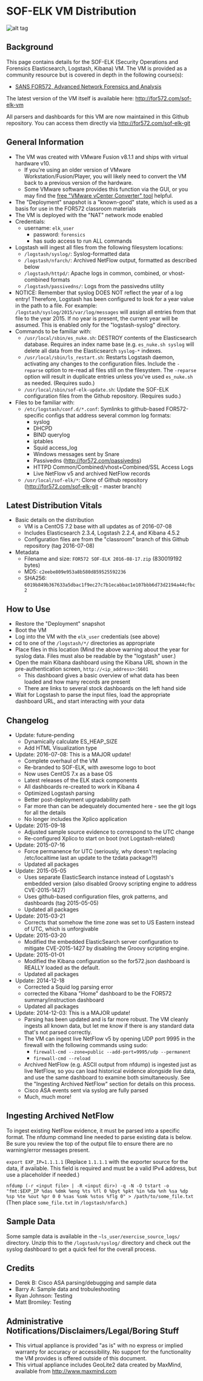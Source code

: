 # SOF-ELK VM Distribution #
![alt tag](https://raw.githubusercontent.com/philhagen/sof-elk/master/lib/sof-elk_logo_sm.png)

## Background ##
This page contains details for the SOF-ELK (Security Operations and Forensics Elasticsearch, Logstash, Kibana) VM.
The VM is provided as a community resource but is covered in depth in the following course(s):

* [SANS FOR572, Advanced Network Forensics and Analysis](http://for572.com/course)

The latest version of the VM itself is available here: <http://for572.com/sof-elk-vm>

All parsers and dashboards for this VM are now maintained in this Github repository.  You can access them directly via <http://for572.com/sof-elk-git>

## General Information ##
* The VM was created with VMware Fusion v8.1.1 and ships with virtual hardware v10.
  * If you're using an older version of VMware Workstation/Fusion/Player, you will likely need to convert the VM back to a previous version of the hardware.
  * Some VMware software provides this function via the GUI, or you may find the [free "VMware vCenter Converter" tool](http://www.vmware.com/products/converter) helpful.
* The "Deployment" snapshot is a "known-good" state, which is used as a basis for use in the FOR572 classroom materials
* The VM is deployed with the "NAT" network mode enabled
* Credentials:
  * username: ```elk_user```
    * password: ```forensics```
    * has sudo access to run ALL commands
* Logstash will ingest all files from the following filesystem locations:
  * ```/logstash/syslog/```: Syslog-formatted data
  * ```/logstash/nfarch/```: Archived NetFlow output, formatted as described below
  * ```/logstash/httpd/```: Apache logs in common, combined, or vhost-combined formats
  * ```/logstash/passivedns/```: Logs from the passivedns utility
* NOTICE: Remember that syslog DOES NOT reflect the year of a log entry!  Therefore, Logstash has been configured to look for a year value in the path to a file.  For example:  ```/logstash/syslog/2015/var/log/messages``` will assign all entries from that file to the year 2015.  If no year is present, the current year will be assumed.  This is enabled only for the "logstash-syslog" directory.
* Commands to be familiar with:
    * ```/usr/local/sbin/es_nuke.sh```: DESTROY contents of the Elasticsearch database.  Requires an index name base (e.g. ```es_nuke.sh syslog``` will delete all data from the Elasticsearch ```syslog-*``` indexes.
    * ```/usr/local/sbin/ls_restart.sh```: Restarts Logstash daemon, activating any changes to the configuration files.  Include the ```-reparse``` option to re-read all files still on the filesystem.  The ```-reparse``` option will result in duplicate entries unless you've used ```es_nuke.sh``` as needed.  (Requires sudo.)
    * ```/usr/local/sbin/sof-elk-update.sh```: Update the SOF-ELK configuration files from the Github repository.  (Requires sudo.)
* Files to be familiar with:
    * ```/etc/logstash/conf.d/*.conf```: Symlinks to github-based FOR572-specific configs that address several common log formats:
        * syslog
        * DHCPD
        * BIND querylog
        * iptables
        * Squid access_log
        * Windows messages sent by Snare
        * Passivedns (<http://for572.com/passivedns>)
        * HTTPD Common/Combined/vhost+Combined/SSL Access Logs
        * Live NetFlow v5 and archived NetFlow records
    * ```/usr/local/sof-elk/*```: Clone of Github repository (<http://for572.com/sof-elk-git> - master branch)

## Latest Distribution Vitals ##
* Basic details on the distribution
  * VM is a CentOS 7.2 base with all updates as of 2016-07-08
  * Includes Elasticsearch 2.3.4, Logstash 2.2.4, and Kibana 4.5.2
  * Configuration files are from the "classroom" branch of this Github repository (tag 2016-07-08)
* Metadata
  * Filename and size: ```FOR572 SOF-ELK 2016-08-17.zip``` (830019192 bytes)
  * MD5: ```c2eebe809e953a8b580d859525592236```
  * SHA256: ```6019b849b367633a5dbac1f9ec27c7b1ecabbac1e107bbb6d73d2194a44cfbc2```

## How to Use ##
* Restore the "Deployment" snapshot
* Boot the VM
* Log into the VM with the ```elk_user``` credentials (see above)
* cd to one of the ```/logstash/*/``` directories as appropriate
* Place files in this location (Mind the above warning about the year for syslog data.  Files must also be readable by the "logstash" user.)
* Open the main Kibana dashboard using the Kibana URL shown in the pre-authentication screen, ```http://<ip_address>:5601```
    * This dashboard gives a basic overview of what data has been loaded and how many records are present
    * There are links to several stock dashboards on the left hand side
* Wait for Logstash to parse the input files, load the appropriate dashboard URL, and start interacting with your data

## Changelog ##
* Update: future-pending
  * Dynamically calculate ES_HEAP_SIZE
  * Add HTML Visualization type
* Update: 2016-07-08: This is a MAJOR update!
  * Complete overhaul of the VM
  * Re-branded to SOF-ELK, with awesome logo to boot
  * Now uses CentOS 7.x as a base OS
  * Latest releases of the ELK stack components
  * All dashboards re-created to work in Kibana 4
  * Optimized Logstash parsing
  * Better post-deployment upgradability path
  * Far more than can be adequately documented here - see the git logs for all the details
  * No longer includes the Xplico application
* Update: 2015-09-18
  * Adjusted sample source evidence to correspond to the UTC change
  * Re-configured Xplico to start on boot (not Logstash-related)
* Update: 2015-07-16
  * Force permanence for UTC (seriously, why doesn't replacing /etc/localtime last an update to the tzdata package?!)
  * Updated all packages
* Update: 2015-05-05
  * Uses separate ElasticSearch instance instead of Logstash's embedded version (also disabled Groovy scripting engine to address CVE-2015-1427)
  * Uses github-based configuration files, grok patterns, and dashboards (tag 2015-05-05)
  * Updated all packages
* Update: 2015-03-21
  * Corrects that somehow the time zone was set to US Eastern instead of UTC, which is unforgivable
* Update: 2015-03-20
  * Modified the embedded ElasticSearch server configuration to mitigate CVE-2015-1427 by disabling the Groovy scripting engine.
* Update: 2015-01-01
  * Modified the Kibana configuration so the for572.json dashboard is REALLY loaded as the default.
  * Updated all packages
* Update: 2014-12-18
  * Corrected a Squid log parsing error
  * corrected the Kibana "Home" dashboard to be the FOR572 summary/instruction dashboard
  * Updated all packages
* Update: 2014-12-03: This is a MAJOR update!
  * Parsing has been updated and is far more robust.  The VM cleanly ingests all known data, but let me know if there is any standard data that's not parsed correctly.
  * The VM can ingest live NetFlow v5 by opening UDP port 9995 in the firewall with the following commands using sudo:
    * ```firewall-cmd --zone=public --add-port=9995/udp --permanent```
    * ```firewall-cmd --reload```
  * Archived NetFlow (e.g. ASCII output from nfdump) is ingested just as live NetFlow, so you can load historical evidence alongside live data, and use the same dashboard to examine both simultaneously.  See the "Ingesting Archived NetFlow" section for details on this process.
  * Cisco ASA events sent via syslog are fully parsed
  * Much, much more!

## Ingesting Archived NetFlow ##
To ingest existing NetFlow evidence, it must be parsed into a specific format.  The nfdump command line needed to parse existing data is below.  Be sure you review the top of the output file to ensure there are no warning/error messages present.

```export EXP_IP=1.1.1.1``` (Replace ```1.1.1.1``` with the exporter source for the data, if available.  This field is required and must be a valid IPv4 address, but use a placeholder if needed.)

```nfdump (-r <input file> | -R <input dir>) -q -N -O tstart -o "fmt:$EXP_IP %das %dmk %eng %ts %fl 0 %byt %pkt %in %da %nh %sa %dp %sp %te %out %pr 0 0 %sas %smk %stos %flg 0" > /path/to/some_file.txt```  (Then place ```some_file.txt``` in ```/logstash/nfarch```.)

## Sample Data ##
Some sample data is available in the ```~ls_user/exercise_source_logs/``` directory.  Unzip this to the ```/logstash/syslog/``` directory and check out the syslog dashboard to get a quick feel for the overall process.

## Credits ##
* Derek B: Cisco ASA parsing/debugging and sample data
* Barry A: Sample data and trobuleshooting
* Ryan Johnson: Testing
* Matt Bromiley: Testing

## Administrative Notifications/Disclaimers/Legal/Boring Stuff ##
* This virtual appliance is provided "as is" with no express or implied warranty for accuracy or accessibility.  No support for the functionality the VM provides is offered outside of this document.
* This virtual appliance includes GeoLite2 data created by MaxMind, available from <http://www.maxmind.com>
